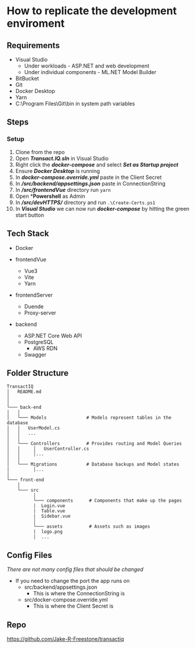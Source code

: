 # How to replicate the development enviroment



## Requirements 

* Visual Studio
  * Under workloads - ASP.NET and web development
  * Under individual components - ML.NET Model Builder
* BitBucket
* Git
* Docker Desktop
* Yarn
* C:\Program Files\Git\bin in system path variables



## Steps

### Setup

1. Clone from the repo
1. Open ***Transact.IQ.sln*** in Visual Studio
1. Right click the ***docker-compose*** and select ***Set as Startup project***
1. Ensure ***Docker Desktop*** is running
1. In ***docker-compose.override.yml*** paste in the Client Secret
1. In ***/src/backend/appsettings.json*** paste in ConnectionString
1. In ***/src/frontendVue*** directory run ```yarn```
1. Open ***Powershell** as Admin
1. In ***/src/devHTTPS/*** directory and run ```.\Create-Certs.ps1```
1. In ***Visual Studio*** we can now run ***docker-compose*** by hitting the green start button

## Tech Stack

* Docker

* frontendVue
  * Vue3
  * Vite
  * Yarn

* frontendServer
  * Duende
  * Proxy-server

* backend
  * ASP.NET Core Web API
  * PostgreSQL
    * AWS RDN
  * Swagger

## Folder Structure

```
TransactIQ
│   README.md
│       
│
└─── back-end
│   │
│   └─── Models               # Models represent tables in the database
│   │   UserModel.cs
│   │   ...
│   │
│   └─── Controllers          # Provides routing and Model Queries
│   │     │   UserController.cs
│   │     │...
│   │     
│   └─── Migrations           # Database backups and Model states
|         │...
│   
└─── front-end
    │
    └─── src
          │
          └─── components      # Components that make up the pages
          |  Login.vue
          |  Table.vue
          |  Sidebar.vue
          │
          └─── assets          # Assets such as images
          |  logo.png
          |  ...
```


## Config Files

*There are not many config files that should be changed*

* If you need to change the port the app runs on
  * src/backend/appsettings.json
    * This is where the ConnectionString is
  * src/docker-compose.override.yml
    * This is where the Client Secret is

## Repo

https://github.com/Jake-R-Freestone/transactiq
